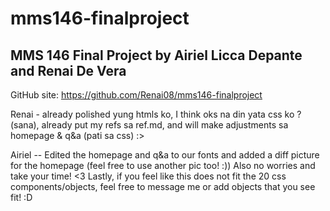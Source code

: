 # mms146-finalproject

## MMS 146 Final Project by Airiel Licca Depante and Renai De Vera
GitHub site: https://github.com/Renai08/mms146-finalproject

Renai - already polished yung htmls ko, I think oks na din yata css ko ? (sana), already put my refs sa ref.md, and will make adjustments sa homepage & q&a (pati sa css) :>

Airiel -- Edited the homepage and q&a to our fonts and added a diff picture for the homepage (feel free to use another pic too! :)) Also no worries and take your time! <3 Lastly, if you feel like this does not fit the 20 css components/objects, feel free to message me or add objects that you see fit! :D
